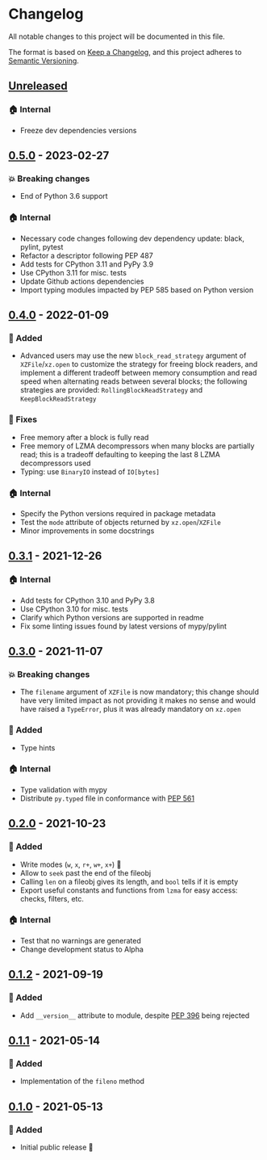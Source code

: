 # Changelog

All notable changes to this project will be documented in this file.

The format is based on [Keep a Changelog](https://keepachangelog.com/), and this project
adheres to [Semantic Versioning](https://semver.org/).

## [Unreleased]

[unreleased]: https://github.com/rogdham/python-xz/compare/v0.5.0...HEAD

### :house: Internal

- Freeze dev dependencies versions

## [0.5.0] - 2023-02-27

[0.5.0]: https://github.com/rogdham/python-xz/releases/tag/v0.5.0

### :boom: Breaking changes

- End of Python 3.6 support

### :house: Internal

- Necessary code changes following dev dependency update: black, pylint, pytest
- Refactor a descriptor following PEP 487
- Add tests for CPython 3.11 and PyPy 3.9
- Use CPython 3.11 for misc. tests
- Update Github actions dependencies
- Import typing modules impacted by PEP 585 based on Python version

## [0.4.0] - 2022-01-09

[0.4.0]: https://github.com/rogdham/python-xz/releases/tag/v0.4.0

### :rocket: Added

- Advanced users may use the new `block_read_strategy` argument of `XZFile`/`xz.open` to
  customize the strategy for freeing block readers, and implement a different tradeoff
  between memory consumption and read speed when alternating reads between several
  blocks; the following strategies are provided: `RollingBlockReadStrategy` and
  `KeepBlockReadStrategy`

### :bug: Fixes

- Free memory after a block is fully read
- Free memory of LZMA decompressors when many blocks are partially read; this is a
  tradeoff defaulting to keeping the last 8 LZMA decompressors used
- Typing: use `BinaryIO` instead of `IO[bytes]`

### :house: Internal

- Specify the Python versions required in package metadata
- Test the `mode` attribute of objects returned by `xz.open`/`XZFile`
- Minor improvements in some docstrings

## [0.3.1] - 2021-12-26

[0.3.1]: https://github.com/rogdham/python-xz/releases/tag/v0.3.1

### :house: Internal

- Add tests for CPython 3.10 and PyPy 3.8
- Use CPython 3.10 for misc. tests
- Clarify which Python versions are supported in readme
- Fix some linting issues found by latest versions of mypy/pylint

## [0.3.0] - 2021-11-07

[0.3.0]: https://github.com/rogdham/python-xz/releases/tag/v0.3.0

### :boom: Breaking changes

- The `filename` argument of `XZFile` is now mandatory; this change should have very
  limited impact as not providing it makes no sense and would have raised a `TypeError`,
  plus it was already mandatory on `xz.open`

### :rocket: Added

- Type hints

### :house: Internal

- Type validation with mypy
- Distribute `py.typed` file in conformance with [PEP 561]

[pep 561]: https://www.python.org/dev/peps/pep-0561/

## [0.2.0] - 2021-10-23

[0.2.0]: https://github.com/rogdham/python-xz/releases/tag/v0.2.0

### :rocket: Added

- Write modes (`w`, `x`, `r+`, `w+`, `x+`) :tada:
- Allow to `seek` past the end of the fileobj
- Calling `len` on a fileobj gives its length, and `bool` tells if it is empty
- Export useful constants and functions from `lzma` for easy access: checks, filters,
  etc.

### :house: Internal

- Test that no warnings are generated
- Change development status to Alpha

## [0.1.2] - 2021-09-19

[0.1.2]: https://github.com/rogdham/python-xz/releases/tag/v0.1.2

### :rocket: Added

- Add `__version__` attribute to module, despite [PEP 396] being rejected

[pep 396]: https://www.python.org/dev/peps/pep-0396/

## [0.1.1] - 2021-05-14

[0.1.1]: https://github.com/rogdham/python-xz/releases/tag/v0.1.1

### :rocket: Added

- Implementation of the `fileno` method

## [0.1.0] - 2021-05-13

[0.1.0]: https://github.com/rogdham/python-xz/releases/tag/v0.1.0

### :rocket: Added

- Initial public release :tada:
